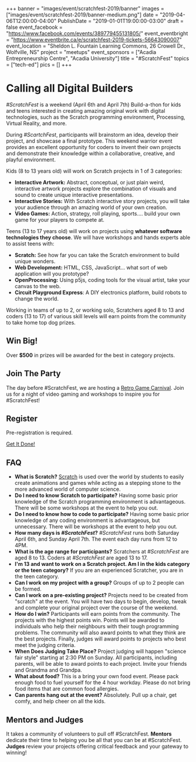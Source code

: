 +++
banner = "images/event/scratchfest-2019/banner"
images = ["images/event/scratchfest-2019/banner-medium.png"]
date = "2019-04-06T12:00:00-04:00"
PublishDate = "2019-01-01T19:00:00-03:00"
draft = false
event_facebook = "https://www.facebook.com/events/389779455131805/"
event_eventbright = "https://www.eventbrite.ca/e/scratchfest-2019-tickets-56643090007"
event_location = "Sheldon L. Fountain Learning Commons, 26 Crowell Dr.,  Wolfville, NS"
project = "meetups"
event_sponsors = ["Acadia Entrepreneurship Centre", "Acadia University"]
title = "#ScratchFest"
topics = ["tech-ed"]
pics = []
+++

# Calling all Digital Builders

_#ScratchFest_ is a weekend (April 6th and April 7th) Build-a-thon for kids and teens interested in creating amazing original work with digital technologies, such as the Scratch programming environment, Processing, Virtual Reality, and more.

During _#ScartchFest_, participants will brainstorm an idea, develop their project, and showcase a final prototype.  This weekend warrior event provides an excellent opportunity for coders to invent their own projects and demonstrate their knowledge within a collaborative, creative, and playful environment.

Kids (8 to 13 years old) will work on Scratch projects in 1 of 3 categories:

- **Interactive Artwork:**  Abstract, conceptual, or just plain weird, interactive artwork projects explore the combination of visuals and sound to create unique interactive presentations.
- **Interactive Stories:**  With Scratch interactive story projects, you will take your audience through an amazing world of your own creation.
- **Video Games:**  Action, strategy, roll playing, sports.... build your own game for your players to compete at.

Teens (13 to 17 years old) will work on projects using **whatever software technologies they choose**.  We will have workshops and hands experts able to assist teens with:

- **Scratch:** See how far you can take the Scratch environment to build unique wonders.
- **Web Development:** HTML, CSS, JavaScript... what sort of web application will you prototype?
- **OpenProcessing:** Using p5js, coding tools for the visual artist, take your canvas to the web.
- **Circuit Playground Express**: A DIY electronics platform, build robots to change the world.

Working in teams of up to 2, or working solo, Scratchers aged 8 to 13 and coders (13 to 17) of various skill levels will earn points from the community to take home top dog prizes.

## Win Big!

Over **$500** in prizes will be awarded for the best in category projects.

## Join The Party

The day before #ScratchFest, we are hosting a [Retro Game Carnival](/event/retro-game-fest/).  Join us for a night of video gaming and workshops to inspire you for #ScratchFest!

## Register

Pre-registration is required.

<a class="expanded large button" href="https://www.eventbrite.ca/e/scratchfest-2019-tickets-44566710230"><i class="fas fa-rocket"></i> Get It Done! <i class="fas fa-rocket"></i></a>

## FAQ

- **What is Scratch?**  <a href="https://scratch.mit.edu/" target="_blank">Scratch</a> is used over the world by students to easily create animations and games while acting as a stepping stone to the more advanced world of computer science.
- **Do I need to know Scratch to participate?**  Having some basic prior knowledge of the Scratch programming environment is advantageous.  There will be some workshops at the event to help you out.
- **Do I need to know how to code to participate?**  Having some basic prior knowledge of any coding environment is advantageous, but unnecessary.  There will be workshops at the event to help you out.
- **How many days is _#ScratchFest_?**  _#ScratchFest_ runs both Saturday April 6th, and Sunday April 7th.  The event each day runs from 12 to 4PM.
- **What is the age range for participants?**  Scratchers at _#ScratchFest_ are aged 8 to 13.  Coders at _#ScratchFest_ are aged 13 to 17.
- **I'm 13 and want to work on a Scratch project.  Am I in the kids category or the teen category?**  If you are an experienced Scratcher, you are in the teen category.
- **Can I work on my project with a group?**  Groups of up to 2 people can be formed.
- **Can I work on a pre-existing project?**  Projects need to be created from "scratch" at the event.  You will have two days to begin, develop, tweak and complete your original project over the course of the weekend.
- **How do I win?**  Participants will earn points from the community.  The projects with the highest points win.  Points will be awarded to individuals who help their neighbours with their tough programming problems.  The community will also award points to what they think are the best projects.  Finally, judges will award points to projects who best meet the judging criteria.
- **When Does Judging Take Place?**  Project judging will happen "science fair style" starting at 2:30 PM on Sunday.  All participants, including parents, will be able to award points to each project.  Invite your friends and Grandma and Grandpa.
- **What about food?**  This is a bring your own food event.  Please pack enough food to fuel yourself for the 4 hour workday.  Please do not bring food items that are common food allergies.
- **Can parents hang out at the event?** Absolutely.  Pull up a chair, get comfy, and help cheer on all the kids.

## Mentors and Judges

It takes a community of volunteers to pull off #ScratchFest.  **Mentors <i class="far fa-handshake"></i>** dedicate their time to helping you be all that you can be at #ScratchFest.  **Judges <i class="fas fa-gavel"></i>** review your projects offering critical feedback and your gateway to winning!

<!--<div class="row">
    <div class="large-6 columns">
    <ul>
        <li>Mike Caplan - Henry Schein <i class="far fa-handshake"></i></li>
        <li>Shameer - Singolar <i class="far fa-handshake"></i></li>
        <li>Afnan Farooqui <i class="fas fa-gavel"></i></li>
        <li>Pierre Clouthier - Progeny Genealogy <i class="far fa-handshake"></i></li>
        <li>Brent Morine <i class="fas fa-gavel"></i> <i class="far fa-handshake"></i></li>
        <li>Nia <i class="fas fa-gavel"></i> <i class="far fa-handshake"></i></li>
        <li>Cindy Trudel - WISE Acadia <i class="fas fa-gavel"></i></li>
        <li>Randy Newman - WISE Acadia <i class="fas fa-gavel"></i></li>
        <li>Tyler Farmer - Digital Nova Scotia <i class="far fa-handshake"></i></li>
        <li>Gary Gaudet - Brilliant Labs <i class="far fa-handshake"></i></li>
        <li>Darcy Benoit - Jodery School of Computer Science at Acadia University <i class="fas fa-gavel"></i></li>
    </ul>
    </div>
    <div class="large-6 columns">
        <ul>
            <li>Nellie Keating - Brilliant Labs <i class="fas fa-gavel"></i> <i class="far fa-handshake"></i></li>
            <li>Jonathan Paturel <i class="fas fa-gavel"></i> <i class="far fa-handshake"></i></li>
            <li>Roger Haynes <i class="fas fa-gavel"></i> <i class="far fa-handshake"></i></li>
            <li>Margaret Hopkins - Robats <i class="fas fa-gavel"></i> <i class="far fa-handshake"></i></li>
            <li>Lydia Wilks - Robats <i class="far fa-handshake"></i></li>
            <li>Xiaoqi Cai - IBM <i class="far fa-handshake"></i></li>
            <li>Adam Conner - AVRCE <i class="far fa-handshake"></i></li>
            <li>Keith Diehl <i class="far fa-handshake"></i></li>
            <li>Will Macdonald <i class="far fa-handshake"></i></li>
            <li>Ariane Hanlon - IBM <i class="fas fa-gavel"></i> <i class="far fa-handshake"></i></li>
            <li>Sarah Li - IBM <i class="fas fa-gavel"></i> <i class="far fa-handshake"></i></li>
            <li>Vistassja Williams <i class="fas fa-gavel"></i></li>
            <li>Danny Silver - Jodery School of Computer Science at Acadia University <i class="far fa-handshake"></i> <i class="fas fa-gavel"></i></li>
        </ul>
    </div>
</div>-->


<!--
## Sponsors

Several amazing business tossed support our way to pull off this event.  Hats off to our Valley IT community.

<div class="row">
  <div class="large-4 columns">
    <div class="card">
      <a href="https://www2.acadiau.ca/home.html"><img src="/images/event/scratchfest-2018/acadia.png"></a>
    </div>
  </div>
  <div class="large-4 columns">
      <div class="card">
        <a href="https://www.henryschein.com/"><img src="/images/event/scratchfest-2017/henryschein.png"></a>
      </div>
    </div>
  <div class="large-4 columns">
     <div class="card">
       <a href="http://progenygenealogy.com/"><img src="/images/event/scratchfest-2017/progeny.png"></a>
     </div>
   </div>
</div>

<div class="row">
  <div class="large-4 columns">
    <div class="card">
      <a href="http://frostbyteinteractive.com/"><img src="/images/event/scratchfest-2017/frostbyte.png"></a>
    </div>
  </div>
  <div class="large-4 columns">
    <div class="card">
      <a href="http://www.makerswindsor.com/"><img src="/images/event/scratchfest-2018/makers.png"></a>
    </div>
  </div>
  <div class="large-4 columns">
    <div class="card">
      <a href="http://www.acadiaentrepreneurshipcentre.com/"><img src="/images/event/scratchfest-2017/aec.png"></a>
    </div>
  </div>
</div>

<div class="row">
  <div class="large-6 columns">
    <div class="card">
      <a href="http://www.mashuplab.ca/"><img src="/images/event/scratchfest-2018/mashuplab.jpg"></a>
    </div>
  </div>
  <div class="large-6 columns">
      <div class="card">
        <a href="http://www.acadiaentrepreneurshipcentre.com/launchbox/about-launchbox/"><img src="/images/event/scratchfest-2018/launchbox.jpg"></a>
      </div>
    </div>
</div>


<div class="row">
  <div class="large-6 columns">
    <div class="card">
      <a href="https://cs.acadiau.ca/"><img src="/images/event/scratchfest-2018/jsocs.png"></a>
    </div>
  </div>
  <div class="large-6 columns">
      <div class="card">
        <a href="https://www.brilliantlabs.ca/"><img src="/images/event/scratchfest-2018/bl-big.png"></a>
      </div>
    </div>
</div>

-->

<style>
.card img {
    margin-left: auto;
    margin-right: auto;
    display: block;
}
</style>

<script src="https://cdnjs.cloudflare.com/ajax/libs/p5.js/0.6.0/p5.min.js" integrity="sha256-GDuv15eqQpLqWvLkRnd+EvvsHLngEUnerY5BDSYfLuM=" crossorigin="anonymous"></script>
<script
   type="text/javascript"
   src="https://rawgit.com/IDMNYU/p5.js-speech/master/lib/p5.speech.js"
></script>

<script>
var b = []
var myVoice = new p5.Speech();
var isInit = 0;
var welcome = [];

function preload() {
  font = loadFont('https://cdn.rawgit.com/google/fonts/699ce8c5/ofl/pressstart2p/PressStart2P-Regular.ttf')
}

function getIP(json) {
    welcome = [
        'Hello ' + json.ip + '. Annapolis Valley computer build-a-thon. Scratch Fest.  A digital builders competition',
        'Hello ' + json.ip + '. Come build with us.  Scratch Fest.  A digital builders competition',
        'How do you express your creativity digitally? ' + json.ip + '?  Scratch Fest.  Come build with us'
    ];

    isInit++;
}

function setup() {
  var header = document.querySelector('main article header');

  canvas = createCanvas(header.offsetWidth, header.offsetHeight);
  canvas.parent(header);

  background(0)

  for (var i = 0; i < 100; i++) {
    b[i] = new T(random(width), random(height))
  }

  isInit++;
}

function draw() {
  for (var i = 0; i < b.length; i++) {
    b[i].update()
    b[i].show()
  }
}


function T(x, y) {
  this.pos = createVector(x, y)
  this.acc = p5.Vector.random2D()
  this.angle = 0.01
  this.s = 10

  this.update = function() {

    this.pos.x += cos(this.angle);
    this.pos.y += sin(this.angle);
    this.angle += random(-0.2, 0.2);
    this.s += 0.1

    this.pos.add(this.acc)

    if (this.x > width) this.x = 0
    if (this.x < 0) this.x = width
    if (this.y > height) y = 0
    if (this.y < 0) y = height
  }

  this.show = function() {
    stroke(255)
    fill(this.s % 255, 0, 0)
		textFont(font);
    textSize(this.s)
    text("#ScratchFest", this.pos.x, this.pos.y)
  }

}

var intervalId = setInterval(function(){

    if (isInit > 1) {
        clearInterval(intervalId);
        talk();
    }

}, 2000);


function talk() {
    var voices = [];

    for (var i = 0; i < myVoice.voices.length; i++) {
        if (myVoice.voices[i].lang.substr(0,2) == 'en') {
            voices.push(i);
        }
    }

    myVoice.setVoice(random(voices));
    myVoice.setRate(0.7);
    myVoice.speak(random(welcome));
}

</script>
<script src="https://api.ipify.org?format=jsonp&callback=getIP"></script>
